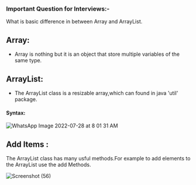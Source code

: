 ### Important Question for Interviews:-
What is basic difference in between Array and ArrayList.

## Array:
* Array is nothing but it is an object that store multiple variables of the same type.

## ArrayList:
* The ArrayList class is a resizable array,which can found in java 'util' package.

#### Syntax:
![WhatsApp Image 2022-07-28 at 8 01 31 AM](https://user-images.githubusercontent.com/99462683/181407543-63ae78b2-b3fa-4af7-b8ed-9bbd93b1cda6.jpeg)

## Add Items :
The ArrayList class has many usful methods.For example to add elements to the ArrayList use the add Methods.

![Screenshot (56)](https://user-images.githubusercontent.com/99462683/181409151-994362c4-7263-4040-bb78-d0b247683342.png)


